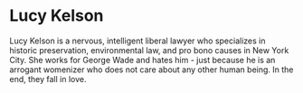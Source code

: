 <h1>Lucy Kelson</h1>
Lucy Kelson is a nervous, intelligent liberal lawyer who specializes in historic preservation, environmental law, and pro bono causes in New York City. 
She works for George Wade and hates him - just because he is an arrogant womenizer who does not care about any other human being.
In the end, they fall in love.